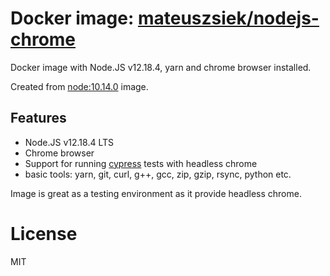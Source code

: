 # Docker image: [mateuszsiek/nodejs-chrome](https://hub.docker.com/r/mateuszsiek/nodejs-chrome/)

Docker image with Node.JS v12.18.4, yarn and chrome browser installed.

Created from [node:10.14.0](https://hub.docker.com/_/node/) image.

## Features
* Node.JS v12.18.4 LTS
* Chrome browser
* Support for running [cypress](https://www.cypress.io/) tests with headless chrome
* basic tools: yarn, git, curl, g++, gcc, zip, gzip, rsync, python etc.

Image is great as a testing environment as it provide headless chrome.

# License

MIT

